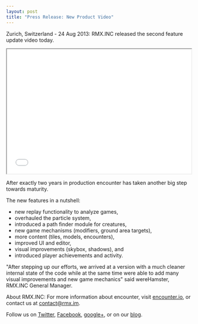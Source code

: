 ```yaml
---
layout: post
title: "Press Release: New Product Video"
---
```

Zurich, Switzerland - 24 Aug 2013: RMX.INC released the second
feature update video today.

<iframe src="//player.vimeo.com/video/73082400" width="100%"
height="340" webkitallowfullscreen="webkitAllowFullScreen"
mozallowfullscreen="mozallowfullscreen"
allowfullscreen="allowFullScreen"></iframe>

After exactly two years in production encounter has taken another big step
towards maturity.

The new features in a nutshell:

* new replay functionality to analyze games,
* overhauled the particle system,
* introduced a path finder module for creatures,
* new game mechanisms (modifiers, ground area targets),
* more content (tiles, models, encounters),
* improved UI and editor,
* visual improvements (skybox, shadows), and
* introduced player achievements and activity.

"After stepping up our efforts, we arrived at a version with a much cleaner
internal state of the code while at the same time were able to add many visual
improvements and new game mechanics" said wereHamster, RMX.INC General Manager.


About RMX.INC:
For more information about encounter, visit [encounter.io](http://encounter.io),
or contact us at [contact@rmx.im](mailto:contact@rmx.im).

Follow us on [Twitter](http://twitter.com/rmxinc),
[Facebook](http://facebook.com/pages/Encounter-The-Game/254208871367032),
[google+](https://plus.google.com/communities/117298293018611694577),
or on our [blog](http://blog.rmx.im).
